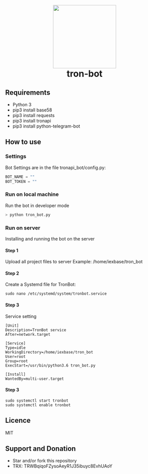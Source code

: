<h1 align="center">
  <br>
  <img align="center" width="200" src="https://ipfs.io/ipfs/Qma9VaxkjQL33d2WZp6ERQGCKXHVvkAfZF9vkmMdrkch2T">
  <br>
  tron-bot
  <br>
</h1>

## Requirements

* Python 3
* pip3 install base58
* pip3 install requests
* pip3 install tronapi
* pip3 install python-telegram-bot

## How to use

### Settings
Bot Settings are in the file tronapi_bot/config.py:

```python
BOT_NAME = ""
BOT_TOKEN = ""
```
### Run on local machine
Run the bot in developer mode

```bash
> python tron_bot.py
```

### Run on server
Installing and running the bot on the server

#### Step 1
Upload all project files to server
Example: /home/iexbase/tron_bot

#### Step 2
Create a Systemd file for TronBot:
```
sudo nano /etc/systemd/system/tronbot.service
```

#### Step 3
Service setting
```
[Unit]
Description=TronBot service
After=network.target

[Service]
Type=idle
WorkingDirectory=/home/iexbase/tron_bot
User=root
Group=root
ExecStart=/usr/bin/python3.6 tron_bot.py

[Install]
WantedBy=multi-user.target
```
#### Step 3
```
sudo systemctl start tronbot
sudo systemctl enable tronbot
```

## Licence
MIT

## Support and Donation
* Star and/or fork this repository
* TRX: TRWBqiqoFZysoAeyR1J35ibuyc8EvhUAoY
